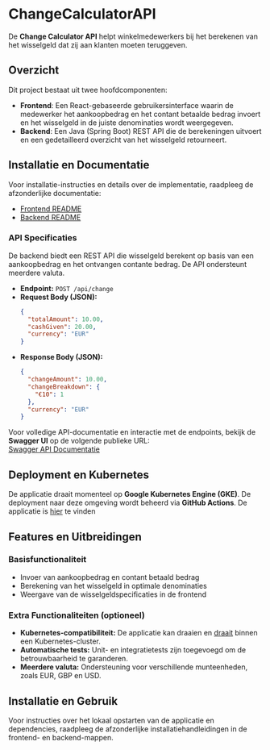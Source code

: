 # ChangeCalculatorAPI

De **Change Calculator API** helpt winkelmedewerkers bij het berekenen van het wisselgeld dat zij aan klanten moeten teruggeven.

## Overzicht

Dit project bestaat uit twee hoofdcomponenten:

- **Frontend**: Een React-gebaseerde gebruikersinterface waarin de medewerker het aankoopbedrag en het contant betaalde bedrag invoert en het wisselgeld in de juiste denominaties wordt weergegeven.
- **Backend**: Een Java (Spring Boot) REST API die de berekeningen uitvoert en een gedetailleerd overzicht van het wisselgeld retourneert.

## Installatie en Documentatie

Voor installatie-instructies en details over de implementatie, raadpleeg de afzonderlijke documentatie:

- [Frontend README](./Frontend/README.md)
- [Backend README](./Backend/README.md)

### API Specificaties

De backend biedt een REST API die wisselgeld berekent op basis van een aankoopbedrag en het ontvangen contante bedrag. De API ondersteunt meerdere valuta.

- **Endpoint:** `POST /api/change`
- **Request Body (JSON):**
  ```json
  {
    "totalAmount": 10.00,
    "cashGiven": 20.00,
    "currency": "EUR"
  }
  ```
- **Response Body (JSON):**
  ```json
  {
    "changeAmount": 10.00,
    "changeBreakdown": {
      "€10": 1
    },
    "currency": "EUR"
  }
  ```

Voor volledige API-documentatie en interactie met de endpoints, bekijk de **Swagger UI** op de volgende publieke URL:  
[Swagger API Documentatie](http://34.78.94.5:8080/swagger-ui/index.html)

## Deployment en Kubernetes

De applicatie draait momenteel op **Google Kubernetes Engine (GKE)**. De deployment naar deze omgeving wordt beheerd via **GitHub Actions**. De applicatie is [hier](http://130.211.90.197/) te vinden

## Features en Uitbreidingen

### Basisfunctionaliteit
- Invoer van aankoopbedrag en contant betaald bedrag
- Berekening van het wisselgeld in optimale denominaties
- Weergave van de wisselgeldspecificaties in de frontend

### Extra Functionaliteiten (optioneel)
- **Kubernetes-compatibiliteit:** De applicatie kan draaien en [draait](http://130.211.90.197/) binnen een Kubernetes-cluster.
- **Automatische tests:** Unit- en integratietests zijn toegevoegd om de betrouwbaarheid te garanderen.
- **Meerdere valuta:** Ondersteuning voor verschillende munteenheden, zoals EUR, GBP en USD.

## Installatie en Gebruik

Voor instructies over het lokaal opstarten van de applicatie en dependencies, raadpleeg de afzonderlijke installatiehandleidingen in de frontend- en backend-mappen.
